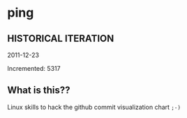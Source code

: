 # ping

## HISTORICAL ITERATION
2011-12-23

Incremented: 5317

## What is this?? 
Linux skills to hack the github commit visualization chart `;-)`
